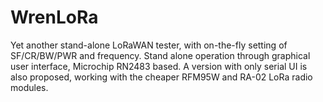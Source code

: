 # WrenLoRa
Yet another stand-alone LoRaWAN tester, with on-the-fly setting of SF/CR/BW/PWR and frequency.
Stand alone operation through graphical user interface, Microchip RN2483 based.
A version with only serial UI is also proposed, working with the cheaper RFM95W and RA-02 LoRa radio modules.

